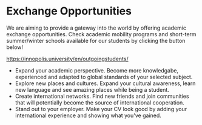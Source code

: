 # Exchange Opportunities
We are aiming to provide a gateway into the world by offering academic exchange opportunities. Сheck academic mobility programs and short-term summer/winter schools available for our students by clicking the button below!

https://innopolis.university/en/outgoingstudents/

* Expand your academic perspective. Become more knowledgabe, experienced and adapted to global standards of your selected subject.
* Explore new places and cultures. Expand your cultural awareness, learn new language and see amazing places while being a student.
* Create international networks. Find new friends and join communities that will potentially become the source of international cooperation.
* Stand out to your employer. Make your CV look good by adding your international experience and showing what you've gained.


